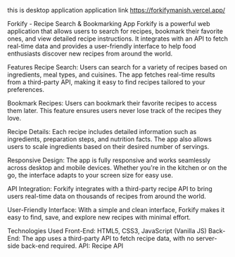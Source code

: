 this is desktop application application link https://forkifymanish.vercel.app/

Forkify - Recipe Search & Bookmarking App
Forkify is a powerful web application that allows users to search for recipes, bookmark their favorite ones, and view detailed recipe instructions. It integrates with an API to fetch real-time data and provides a user-friendly interface to help food enthusiasts discover new recipes from around the world.

Features
Recipe Search: Users can search for a variety of recipes based on ingredients, meal types, and cuisines. The app fetches real-time results from a third-party API, making it easy to find recipes tailored to your preferences.

Bookmark Recipes: Users can bookmark their favorite recipes to access them later. This feature ensures users never lose track of the recipes they love.

Recipe Details: Each recipe includes detailed information such as ingredients, preparation steps, and nutrition facts. The app also allows users to scale ingredients based on their desired number of servings.

Responsive Design: The app is fully responsive and works seamlessly across desktop and mobile devices. Whether you're in the kitchen or on the go, the interface adapts to your screen size for easy use.

API Integration: Forkify integrates with a third-party recipe API to bring users real-time data on thousands of recipes from around the world.

User-Friendly Interface: With a simple and clean interface, Forkify makes it easy to find, save, and explore new recipes with minimal effort.


Technologies Used
Front-End: HTML5, CSS3, JavaScript (Vanilla JS)
Back-End: The app uses a third-party API to fetch recipe data, with no server-side back-end required.
API: Recipe API
